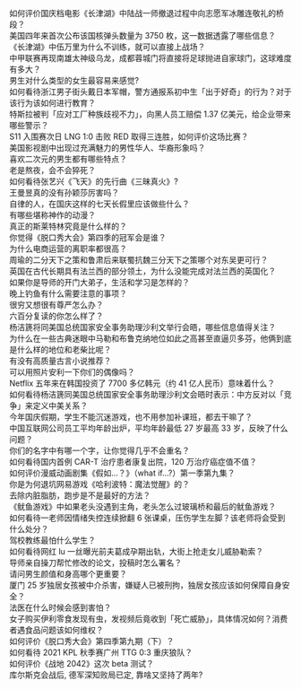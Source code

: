 如何评价国庆档电影《长津湖》中陆战一师撤退过程中向志愿军冰雕连敬礼的桥段？  
美国四年来首次公布该国核弹头数量为 3750 枚，这一数据透露了哪些信息？  
《长津湖》中伍万里为什么不训练，就可以直接上战场？  
中甲联赛再现南雄太神级乌龙，成都蓉城门将直接将足球抛进自家球门，这球难度有多大？  
男生对什么类型的女生最容易来感觉?  
如何看待浙江男子街头戴日本军帽，警方通报系初中生「出于好奇」的行为？对于该行为该如何进行教育？  
特斯拉被判「应对工厂种族歧视不力」，向黑人员工赔偿 1.37 亿美元，给企业带来哪些警示？  
S11 入围赛次日 LNG 1:0 击败 RED 取得三连胜，如何评价这场比赛？  
美国影视剧中出现过充满魅力的男性华人、华裔形象吗？  
喜欢二次元的男生都有哪些特点？  
老是熬夜，会不会猝死？  
如何看待张艺兴《飞天》的先行曲《三昧真火》?  
王曼昱真的没有孙颖莎厉害吗？  
自律的人，在国庆这样的七天长假里应该做些什么？  
有哪些堪称神作的动漫？  
真正的斯莱特林究竟是什么样的？  
你觉得《脱口秀大会》第四季的冠军会是谁？  
为什么电商运营的离职率都很高？  
周瑜的二分天下之策和鲁肃后来联蜀抗魏三分天下之策哪个对东吴更可行？  
英国在古代长期具有法兰西的部分领土，为什么没能完成对法兰西的英国化？  
如果你是导师的开门大弟子，生活和学习是怎样的？  
晚上钓鱼有什么需要注意的事项？  
很穷又想很有尊严怎么办？  
六百分复读的你怎么样了？  
杨洁篪将同美国总统国家安全事务助理沙利文举行会晤，哪些信息值得关注？  
为什么在一些古典迷眼中马勒和布鲁克纳地位如此之高甚至直逼贝多芬，他俩到底是什么样的地位和老柴比呢？  
有没有高质量古言小说推荐？  
可以用照片安利一下你们的偶像吗？  
Netflix 五年来在韩国投资了 7700 多亿韩元（约 41 亿人民币）意味着什么？  
如何看待杨洁篪同美国总统国家安全事务助理沙利文会晤时表示：中方反对以「竞争」来定义中美关系？  
今年国庆假期，学生不能沉迷游戏，也不用参加补课班，都去干嘛了？  
中国互联网公司员工平均年龄出炉，平均年龄最低 27 岁最高 33 岁，反映了什么问题？  
你们的名字中有哪一个字，让你觉得几乎不会重名？  
如何看待国内首例 CAR-T 治疗患者康复出院，120 万治疗癌症值不值？  
如何评价漫威动画剧集《假如…？》（what if...?）第一季第九集？  
你是为何退坑网易游戏《哈利波特：魔法觉醒》的？  
去除内脏脂肪，跑步是不是最好的方法？  
《鱿鱼游戏》中如果老头没遇到主角，老头怎么过玻璃桥和最后的鱿鱼游戏？  
如何看待一老师因情绪失控连续掀翻 6 张课桌，压伤学生左脚？该老师将会受到什么处分？  
驾校教练最怕什么学生？  
如何看待网红 lu 一丝曝光前夫葛成孕期出轨，大街上抢走女儿威胁勒索？  
导师亲自操刀帮忙修改的论文，投稿时怎么署名？  
请问男生颜值和身高哪个更重要？  
厦门 25 岁独居女孩被中介杀害，嫌疑人已被刑拘，独居女孩应该如何保障自身安全？  
法医在什么时候会感到害怕？  
女子购买伊利零食发现有虫，发视频后竟收到「死亡威胁」，具体情况如何？消费者遇食品问题该如何维权？  
如何评价《脱口秀大会》第四季第九期（下）？  
如何看待 2021 KPL 秋季赛广州 TTG 0:3 重庆狼队？  
如何评价《战地 2042》这次 beta 测试？  
库尔斯克会战后, 德军深知败局已定, 靠啥又坚持了两年?  
